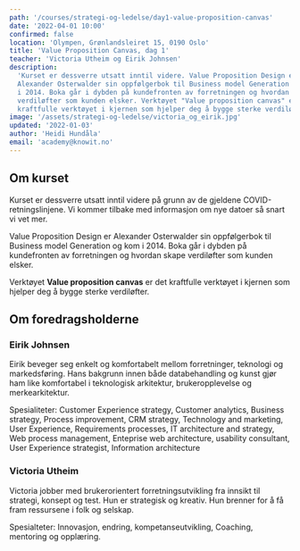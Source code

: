 ```yaml
---
path: '/courses/strategi-og-ledelse/day1-value-proposition-canvas'
date: '2022-04-01 10:00'
confirmed: false
location: 'Olympen, Grønlandsleiret 15, 0190 Oslo'
title: 'Value Proposition Canvas, dag 1'
teacher: 'Victoria Utheim og Eirik Johnsen'
description:
  'Kurset er dessverre utsatt inntil videre. Value Proposition Design er
  Alexander Osterwalder sin oppfølgerbok til Business model Generation og kom
  i 2014. Boka går i dybden på kundefronten av forretningen og hvordan skape
  verdiløfter som kunden elsker. Verktøyet "Value proposition canvas" er det
  kraftfulle verktøyet i kjernen som hjelper deg å bygge sterke verdiløfter.'
image: '/assets/strategi-og-ledelse/victoria_og_eirik.jpg'
updated: '2022-01-03'
author: 'Heidi Hundåla'
email: 'academy@knowit.no'
---
```


## Om kurset

Kurset er dessverre utsatt inntil videre på grunn av de gjeldene
COVID-retningslinjene. Vi kommer tilbake med informasjon om nye datoer så
snart vi vet mer.

Value Proposition Design er Alexander Osterwalder sin oppfølgerbok til
Business model Generation og kom i 2014. Boka går i dybden på kundefronten av
forretningen og hvordan skape verdiløfter som kunden elsker.

Verktøyet **Value proposition canvas** er det kraftfulle verktøyet i kjernen
som hjelper deg å bygge sterke verdiløfter.

## Om foredragsholderne

### Eirik Johnsen

Eirik beveger seg enkelt og komfortabelt mellom forretninger, teknologi og
markedsføring. Hans bakgrunn innen både databehandling og kunst gjør ham like
komfortabel i teknologisk arkitektur, brukeropplevelse og merkearkitektur.

Spesialiteter: Customer Experience strategy, Customer analytics, Business
strategy, Process improvement, CRM strategy, Technology and marketing, User
Experience, Requirements processes, IT architecture and strategy, Web process
management, Enteprise web architecture, usability consultant, User Experience
strategist, Information architecture

### Victoria Utheim

Victoria jobber med brukerorientert forretningsutvikling fra innsikt til
strategi, konsept og test. Hun er strategisk og kreativ. Hun brenner for å få
fram ressursene i folk og selskap.

Spesialteter: Innovasjon, endring, kompetanseutvikling, Coaching, mentoring og
opplæring.
